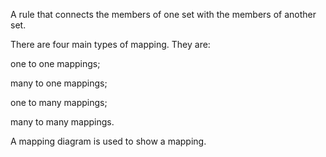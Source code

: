 A rule that connects the members of one set with the members of another
set.

There are four main types of mapping. They are:

one to one mappings;

many to one mappings;

one to many mappings;

many to many mappings.

A mapping diagram is used to show a mapping.
